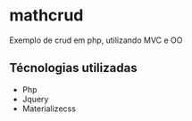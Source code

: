 # mathcrud
Exemplo de crud em php, utilizando MVC e OO

## Técnologias utilizadas
 - Php
 - Jquery
 - Materializecss
